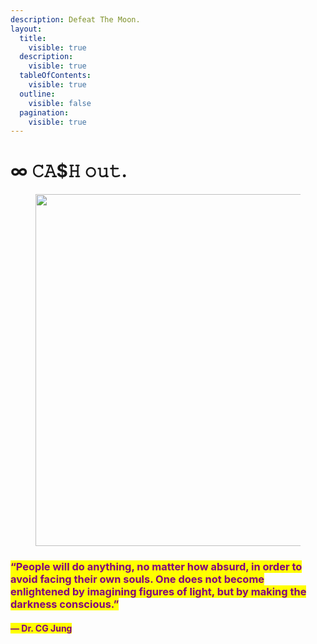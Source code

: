 ```yaml
---
description: Defeat The Moon.
layout:
  title:
    visible: true
  description:
    visible: true
  tableOfContents:
    visible: true
  outline:
    visible: false
  pagination:
    visible: true
---
```


# ∞ 𝙲𝙰$𝙷 𝚘𝚞𝚝.

<figure><img src="../../../../../../.gitbook/assets/pexels-btgl-♡-13609053.jpg" alt="" width="563"><figcaption></figcaption></figure>

### <mark style="color:purple;">“People will do anything, no matter how absurd, in order to avoid facing their own souls. One does not become enlightened by imagining figures of light, but by making the darkness conscious.”</mark>&#x20;

#### <mark style="color:purple;">― Dr. CG Jung</mark>
